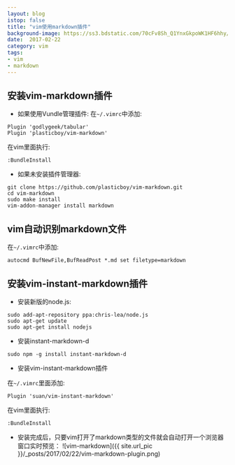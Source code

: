 ```yaml
---
layout: blog
istop: false
title: "vim使用markdown插件"
background-image: https://ss3.bdstatic.com/70cFv8Sh_Q1YnxGkpoWK1HF6hhy/it/u=1721479013,1353137248&fm=27&gp=0.jpg
date:  2017-02-22
category: vim
tags:
- vim
- markdown
---
```


## 安装vim-markdown插件
* 如果使用Vundle管理插件:
在`~/.vimrc`中添加:

```
Plugin 'godlygeek/tabular'
Plugin 'plasticboy/vim-markdown'
```
在vim里面执行:

`:BundleInstall`
* 如果未安装插件管理器:

```
git clone https://github.com/plasticboy/vim-markdown.git
cd vim-markdown
sudo make install
vim-addon-manager install markdown
```

## vim自动识别markdown文件
在`~/.vimrc`中添加:

`autocmd BufNewFile,BufReadPost *.md set filetype=markdown`

## 安装vim-instant-markdown插件

* 安装新版的node.js:

```
sudo add-apt-repository ppa:chris-lea/node.js
sudo apt-get update
sudo apt-get install nodejs
```

* 安装instant-markdown-d

`sudo npm -g install instant-markdown-d`

* 安装vim-instant-markdown插件

在`~/.vimrc`里面添加:

`Plugin 'suan/vim-instant-markdown'`

在vim里面执行:

`:BundleInstall`

* 安装完成后，只要vim打开了markdown类型的文件就会自动打开一个浏览器窗口实时预览：
![vim-markdown]({{ site.url_pic }}/_posts/2017/02/22/vim-markdown-plugin.png)
